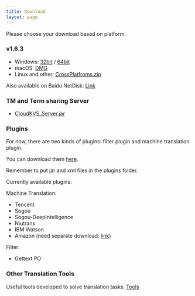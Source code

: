 ```yaml
---
title: Download
layout: page
---
```


Please choose your download based on platform.

### v1.6.3

* Windows: [32bit](https://github.com/xulihang/BasicCAT/releases/download/v1.6.3/BasicCAT-windows-x86.exe) /  [64bit](https://github.com/xulihang/BasicCAT/releases/download/v1.6.3/BasicCAT-windows-x64.exe)
* macOS:  [DMG](https://github.com/xulihang/BasicCAT/releases/download/v1.6.3/BasicCAT_mac.dmg)
* Linux and other:  [CrossPlatfroms.zip](https://github.com/xulihang/BasicCAT/releases/download/v1.6.3/BasicCAT-crossplatforms.zip)

Also available on Baidu NetDisk: [Link](https://pan.baidu.com/s/1HmD4pJ9hIYyK9bnqINtoFQ)


### TM and Term sharing Server

*  [CloudKVS_Server.jar](https://github.com/xulihang/BasicCAT/releases/download/v1.2-beta2/CloudKVS_Server.jar)


### Plugins

For now, there are two kinds of plugins: filter plugin and machine translation plugin.

You can download them [here](https://github.com/xulihang/BasicCAT/releases/download/plugins/all_plugins.zip).

Remember to put jar and xml files in the plugins folder.

Currently available plugins:

Machine Translation:

* Tencent 
* Sogou
* Sogou-DeepIntelligence
* Niutrans
* IBM Watson
* Amazon (need separate download: [link](https://github.com/xulihang/BasicCAT/releases/download/plugins/amazon.zip))


Filter:

* Gettext PO

### Other Translation Tools

Useful tools developed to solve translation tasks: [Tools](/tools/)

